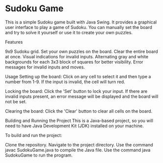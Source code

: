# Sudoku Game

This is a simple Sudoku game built with Java Swing. It provides a graphical user interface to play a game of Sudoku. You can manually set the board and try to solve it yourself or use it to create your own puzzles.

Features

9x9 Sudoku grid.
Set your own puzzles on the board.
Clear the entire board at once.
Visual indications for invalid inputs.
Alternating gray and white backgrounds for each 3x3 block of squares for better visibility.
Error messages for invalid inputs and moves.

Usage
Setting up the board: Click on any cell to select it and then type a number from 1-9. If the input is invalid, the cell will turn red.

Locking the board: Click the 'Set' button to lock your input. If there are invalid inputs present, an error message will be displayed and the board will not be set.

Clearing the board: Click the 'Clear' button to clear all cells on the board.

Building and Running the Project
This is a Java-based project, so you will need to have Java Development Kit (JDK) installed on your machine.

To build and run the project:

Clone the repository.
Navigate to the project directory.
Use the command javac SudokuGame.java to compile the Java file.
Use the command java SudokuGame to run the program.
